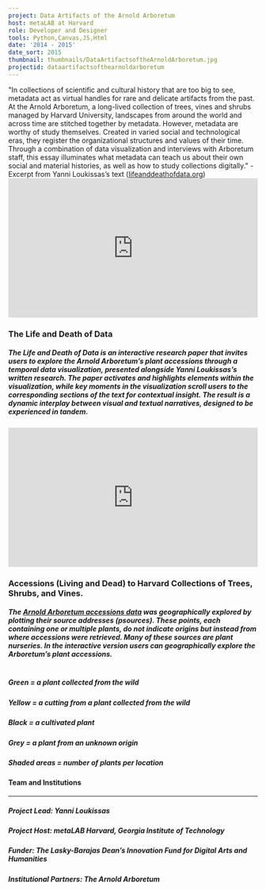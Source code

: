 ```yaml
---
project: Data Artifacts of the Arnold Arboretum
host: metaLAB at Harvard
role: Developer and Designer
tools: Python,Canvas,JS,Html
date: '2014 - 2015'
date_sort: 2015
thumbnail: thumbnails/DataArtifactsoftheArnoldArboretum.jpg
projectid: dataartifactsofthearnoldarboretum
---
```


<!-- Project overview -->
<div class="project">
  "In collections of scientific and cultural history that are too big to see, metadata act as virtual handles for rare and delicate artifacts from the past. At the Arnold Arboretum, a long-lived collection of trees, vines and shrubs managed by Harvard University, landscapes from around the world and across time are stitched together by metadata. However, metadata are worthy of study themselves. Created in varied social and technological eras, they register the organizational structures and values of their time. Through a combination of data visualization and interviews with Arboretum staff, this essay illuminates what metadata can teach us about their own social and material histories, as well as how to study collections digitally." - Excerpt from Yanni Loukissas’s text (<a href="http://lifeanddeathofdata.org/" target="_blank">lifeanddeathofdata.org</a>)
</div>

<!-- Section: Sample project -->
<div class="project">
  <div style="padding:55.75% 0 0 0;position:relative;">
    <iframe
      allow="autoplay; fullscreen; picture-in-picture; clipboard-write; encrypted-media"
      frameborder="0"
      src="https://player.vimeo.com/video/142688645?h=1f25e51f47&amp;badge=0&amp;autopause=1&amp;player_id=0&amp;app_id=58479"
      style="position:absolute;top:0;left:0;width:100%;height:100%;"
      title="Life and Death of Data"
    ></iframe>
  </div>

  ### The Life and Death of Data

  ##### The Life and Death of Data is an interactive research paper that invites users to explore the Arnold Arboretum’s plant accessions through a temporal data visualization, presented alongside Yanni Loukissas’s written research. The paper activates and highlights elements within the visualization, while key moments in the visualization scroll users to the corresponding sections of the text for contextual insight. The result is a dynamic interplay between visual and textual narratives, designed to be experienced in tandem.
</div>

<!-- Section: Sample project -->
  <div class="project">
  <div style="padding:55.75% 0 0 0;position:relative;">
    <iframe
      allow="autoplay; fullscreen; picture-in-picture; clipboard-write; encrypted-media"
      frameborder="0"
      src="https://player.vimeo.com/video/142685054?h=41b3db3899&amp;badge=0&amp;autopause=1&amp;player_id=0&amp;app_id=58479"
      style="position:absolute;top:0;left:0;width:100%;height:100%;"
      title="Experimenting with Arnold Arboretum Plant data"
    ></iframe>
  </div>

  ### Accessions (Living and Dead) to Harvard Collections of Trees, Shrubs, and Vines.

  ##### The <a href="http://www.arboretum.harvard.edu/plants/data-resources/" target="_blank">Arnold Arboretum accessions data</a> was geographically explored by plotting their source addresses (psources). These points, each containing one or multiple plants, do not indicate origins but instead from where accessions were retrieved. Many of these sources are plant nurseries. In the interactive version users can geographically explore the Arboretum’s plant accessions.<br/><br/>
  
  ##### Green = a plant collected from the wild
  ##### Yellow = a cutting from a plant collected from the wild
  ##### Black = a cultivated plant
  ##### Grey = a plant from an unknown origin
  ##### Shaded areas = number of plants per location
</div>

<!-- Section: Credits -->
<div class="project-credits">

  #### Team and Institutions
  ---
  ##### Project Lead: Yanni Loukissas
  ##### Project Host: metaLAB Harvard, Georgia Institute of Technology 
  ##### Funder: The Lasky-Barajas Dean’s Innovation Fund for Digital Arts and Humanities
  ##### Institutional Partners: The Arnold Arboretum

</div>
